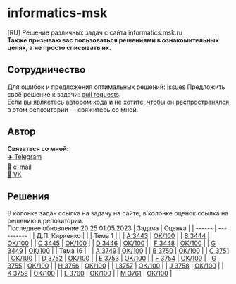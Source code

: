 # informatics-msk
[RU] Решение различных задач с сайта informatics.msk.ru <br>
**Также призываю вас пользоваться решениями в ознакомительных целях, а не просто списывать их.** 

## Сотрудничество 
Для ошибок и предложения оптимальных решений: [issues](https://github.com/Mollior/informatics-msk/issues)
Предложить своё решение к задачи: [pull requests](https://github.com/Mollior/informatics-msk/pulls).<br>
Если вы являетесь автором кода и не хотите, чтобы он распространялся в этом репозитории — свяжитесь со мной.

## Автор
**Связаться со мной:**<br>
[:airplane: Telegram](https://t.me/mollior) <br>
[:e-mail: e-mail](mailto:maxi.efrem@yandex.ru) <br>
[:diamond_shape_with_a_dot_inside: VK](https://vk.com/id344397777) <br>

## Решения
В колонке задач ссылка на задачу на сайте, в колонке оценок ссылка на решению в репозитории. <br>
Последнее обновление 20:25 01.05.2023
| Задача | Оценка |
| ------ | ---------- |
| Д.П. Кириенко |  |
| Тема 1 |  |
| [A 3443](https://informatics.msk.ru/mod/statements/view.php?id=3290&chapterid=3443#1) | [OK/100](https://github.com/Mollior/informatics-msk/blob/main/%D0%94.%D0%9F.%20%D0%9A%D0%B8%D1%80%D0%B8%D0%B5%D0%BD%D0%BA%D0%BE/%D0%A2%D0%B5%D0%BC%D0%B0%201/A.py) |
| [B 3444](https://informatics.msk.ru/mod/statements/view.php?id=3290&chapterid=3444#1) | [OK/100](https://github.com/Mollior/informatics-msk/blob/main/%D0%94.%D0%9F.%20%D0%9A%D0%B8%D1%80%D0%B8%D0%B5%D0%BD%D0%BA%D0%BE/%D0%A2%D0%B5%D0%BC%D0%B0%201/B.py) |
| [C 3445](https://informatics.msk.ru/mod/statements/view.php?id=3290&chapterid=3445#1) | [OK/100](https://github.com/Mollior/informatics-msk/blob/main/%D0%94.%D0%9F.%20%D0%9A%D0%B8%D1%80%D0%B8%D0%B5%D0%BD%D0%BA%D0%BE/%D0%A2%D0%B5%D0%BC%D0%B0%201/C.py) |
| [D 3446](https://informatics.msk.ru/mod/statements/view.php?id=3290&chapterid=3446#1) | [OK/100](https://github.com/Mollior/informatics-msk/blob/main/%D0%94.%D0%9F.%20%D0%9A%D0%B8%D1%80%D0%B8%D0%B5%D0%BD%D0%BA%D0%BE/%D0%A2%D0%B5%D0%BC%D0%B0%201/D.py) |
| [F 3448](https://informatics.msk.ru/mod/statements/view.php?id=3290&chapterid=3448#1) | [OK/100](https://github.com/Mollior/informatics-msk/blob/main/%D0%94.%D0%9F.%20%D0%9A%D0%B8%D1%80%D0%B8%D0%B5%D0%BD%D0%BA%D0%BE/%D0%A2%D0%B5%D0%BC%D0%B0%201/F.py) |
| [G 3449](https://informatics.msk.ru/mod/statements/view.php?id=3290&chapterid=3449#1) | [OK/100](https://github.com/Mollior/informatics-msk/blob/main/%D0%94.%D0%9F.%20%D0%9A%D0%B8%D1%80%D0%B8%D0%B5%D0%BD%D0%BA%D0%BE/%D0%A2%D0%B5%D0%BC%D0%B0%201/G.py) |
| Тема 16 |  |
| [A 3749](https://informatics.msk.ru/mod/statements/view.php?id=4535&chapterid=3749#1) | [OK/100](https://github.com/Mollior/informatics-msk/blob/main/%D0%94.%D0%9F.%20%D0%9A%D0%B8%D1%80%D0%B8%D0%B5%D0%BD%D0%BA%D0%BE/%D0%A2%D0%B5%D0%BC%D0%B0%2016/A.py) |
| [B 3750](https://informatics.msk.ru/mod/statements/view.php?id=4535&chapterid=3750#1) | [OK/100](https://github.com/Mollior/informatics-msk/blob/main/%D0%94.%D0%9F.%20%D0%9A%D0%B8%D1%80%D0%B8%D0%B5%D0%BD%D0%BA%D0%BE/%D0%A2%D0%B5%D0%BC%D0%B0%2016/B.py) |
| [C 3751](https://informatics.msk.ru/mod/statements/view.php?id=4535&chapterid=3751#1) | [OK/100](https://github.com/Mollior/informatics-msk/blob/main/%D0%94.%D0%9F.%20%D0%9A%D0%B8%D1%80%D0%B8%D0%B5%D0%BD%D0%BA%D0%BE/%D0%A2%D0%B5%D0%BC%D0%B0%2016/C.py) |
| [D 3752](https://informatics.msk.ru/mod/statements/view.php?id=4535&chapterid=3752#1) | [OK/100](https://github.com/Mollior/informatics-msk/blob/main/%D0%94.%D0%9F.%20%D0%9A%D0%B8%D1%80%D0%B8%D0%B5%D0%BD%D0%BA%D0%BE/%D0%A2%D0%B5%D0%BC%D0%B0%2016/D.py) |
| [E 3753](https://informatics.msk.ru/mod/statements/view.php?id=4535&chapterid=3753#1) | [OK/100](https://github.com/Mollior/informatics-msk/blob/main/%D0%94.%D0%9F.%20%D0%9A%D0%B8%D1%80%D0%B8%D0%B5%D0%BD%D0%BA%D0%BE/%D0%A2%D0%B5%D0%BC%D0%B0%2016/E.py) |
| [F 3754](https://informatics.msk.ru/mod/statements/view.php?id=4535&chapterid=3754#1) | [OK/100](https://github.com/Mollior/informatics-msk/blob/main/%D0%94.%D0%9F.%20%D0%9A%D0%B8%D1%80%D0%B8%D0%B5%D0%BD%D0%BA%D0%BE/%D0%A2%D0%B5%D0%BC%D0%B0%2016/F.py) |
| [G 3755](https://informatics.msk.ru/mod/statements/view.php?id=4535&chapterid=3755#1) | [OK/100](https://github.com/Mollior/informatics-msk/blob/main/%D0%94.%D0%9F.%20%D0%9A%D0%B8%D1%80%D0%B8%D0%B5%D0%BD%D0%BA%D0%BE/%D0%A2%D0%B5%D0%BC%D0%B0%2016/G.py) |
| [H 3756](https://informatics.msk.ru/mod/statements/view.php?id=4535&chapterid=3756#1) | [OK/100](https://github.com/Mollior/informatics-msk/blob/main/%D0%94.%D0%9F.%20%D0%9A%D0%B8%D1%80%D0%B8%D0%B5%D0%BD%D0%BA%D0%BE/%D0%A2%D0%B5%D0%BC%D0%B0%2016/H.py) |
| [I 3757](https://informatics.msk.ru/mod/statements/view.php?id=4535&chapterid=3757#1) | [OK/100](https://github.com/Mollior/informatics-msk/blob/main/%D0%94.%D0%9F.%20%D0%9A%D0%B8%D1%80%D0%B8%D0%B5%D0%BD%D0%BA%D0%BE/%D0%A2%D0%B5%D0%BC%D0%B0%2016/I.py) |
| [J 3758](https://informatics.msk.ru/mod/statements/view.php?id=4535&chapterid=3758#1) | [OK/100](https://github.com/Mollior/informatics-msk/blob/main/%D0%94.%D0%9F.%20%D0%9A%D0%B8%D1%80%D0%B8%D0%B5%D0%BD%D0%BA%D0%BE/%D0%A2%D0%B5%D0%BC%D0%B0%2016/J.py) |
| [K 3759](https://informatics.msk.ru/mod/statements/view.php?id=4535&chapterid=3759#1) | [OK/100](https://github.com/Mollior/informatics-msk/blob/main/%D0%94.%D0%9F.%20%D0%9A%D0%B8%D1%80%D0%B8%D0%B5%D0%BD%D0%BA%D0%BE/%D0%A2%D0%B5%D0%BC%D0%B0%2016/K.py) |
| [L 3760](https://informatics.msk.ru/mod/statements/view.php?id=4535&chapterid=3760#1) | [OK/100](https://github.com/Mollior/informatics-msk/blob/main/%D0%94.%D0%9F.%20%D0%9A%D0%B8%D1%80%D0%B8%D0%B5%D0%BD%D0%BA%D0%BE/%D0%A2%D0%B5%D0%BC%D0%B0%2016/L.py) |
| [M 3761](https://informatics.msk.ru/mod/statements/view.php?id=4535&chapterid=3761#1) | [OK/100](https://github.com/Mollior/informatics-msk/blob/main/%D0%94.%D0%9F.%20%D0%9A%D0%B8%D1%80%D0%B8%D0%B5%D0%BD%D0%BA%D0%BE/%D0%A2%D0%B5%D0%BC%D0%B0%2016/M.py) |


